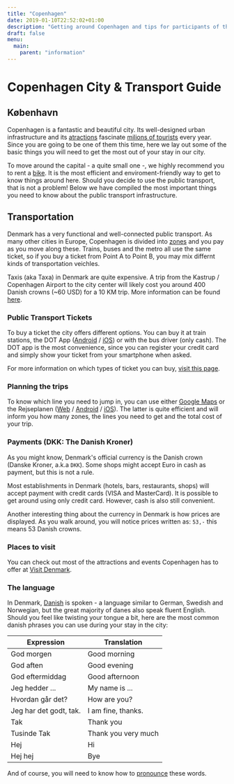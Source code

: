 ```yaml
---
title: "Copenhagen"
date: 2019-01-10T22:52:02+01:00
description: "Getting around Copenhagen and tips for participants of the DjangoCon EU 2019."
draft: false
menu:
  main:
    parent: "information"
---
```


# Copenhagen City & Transport Guide

## København

Copenhagen is a fantastic and beautiful city. Its well-designed urban infrastructure and its [atractions](https://www.visitdenmark.com) fascinate [milions of tourists](https://www.visitdenmark.dk/da/analyse/fakta-og-tal-om-turismen-i-danmark) every year. Since you are going to be one of them this time, here we lay out some of the basic things you will need to get the most out of your stay in our city.

To move around the capital - a quite small one -, we highly recommend you to rent a [bike](https://2019.djangocon.eu/bikes/). It is the most efficient and enviroment-friendly way to get to know things around here. Should you decide to use the public transport, that is not a problem! Below we have compiled the most important things you need to know about the public transport infrastructure.

## Transportation

Denmark has a very functional and well-connected public transport. As many other cities in Europe, Copenhagen is divided into [zones](https://dinoffentligetransport.dk/trafikinformation/trafikkort/zonekort/) and you pay as you move along these. Trains, buses and the metro all use the same ticket, so if you buy a ticket from Point A to Point B, you may mix differnt kinds of transportation veichles.

Taxis (aka Taxa) in Denmark are quite expensive. A trip from the Kastrup / Copenhagen Airport to the city center will likely cost you around 400 Danish crowns (~60 USD) for a 10 KM trip. More information can be found [here](https://www.visitdenmark.com/denmark/transportation/taxis).

### Public Transport Tickets

To buy a ticket the city offers different options. You can buy it at train stations, the DOT App ([Android](https://play.google.com/store/apps/details?id=dk.unwire.projects.dmm) / [iOS](https://itunes.apple.com/us/app/1415-mobilbilletter/id494862453?mt=8)) or with the bus driver (only cash). The DOT app is the most convenience, since you can register your credit card and simply show your ticket from your smartphone when asked. 

For more information on which types of ticket you can buy, [visit this page](https://dinoffentligetransport.dk/service/for-tourists/).

### Planning the trips

To know which line you need to jump in, you can use either [Google Maps](https://maps.google.com) or the Rejseplanen ([Web](https://www.rejseplanen.dk/webapp/index.html?language=en_EN) / [Android](https://play.google.com/store/apps/details?id=de.hafas.android.rejseplanen&hl=en) / [iOS](https://itunes.apple.com/us/app/rejseplanen/id317007942?mt=8)). The latter is quite efficient and will inform you how many zones, the lines you need to get and the total cost of your trip.

### Payments (DKK: The Danish Kroner)

As you might know, Denmark's official currency is the Danish crown (Danske Kroner, a.k.a `DKK`). Some shops might accept Euro in cash as payment, but this is not a rule. 

Most establishments in Denmark (hotels, bars, restaurants, shops) will accept payment with credit cards (VISA and MasterCard). It is possible to get around using only credit card. However, cash is also still convenient.

Another interesting thing about the currency in Denmark is how prices are displayed. As you walk around, you will notice prices written as: `53,-` this means 53 Danish crowns.

### Places to visit 

You can check out most of the attractions and events Copenhagen has to offer at [Visit Denmark](https://www.visitdenmark.co.uk/en-gb/).

### The language

In Denmark, [Danish](https://en.wikipedia.org/wiki/Danish_language) is spoken - a language similar to German, Swedish and Norwegian, but the great majority of danes also speak fluent English. Should you feel like twisting your tongue a bit, here are the most common danish phrases you can use during your stay in the city:

Expression | Translation
---------- | -----------
God morgen  | Good morning
God aften | Good evening
God eftermiddag | Good afternoon
Jeg hedder ... | My name is ...
Hvordan går det? | How are you?
Jeg har det godt, tak. | I am fine, thanks.
Tak | Thank you
Tusinde Tak | Thank you very much
Hej | Hi
Hej hej | Bye

And of course, you will need to know how to [pronounce](https://translate.google.com/#view=home&op=translate&sl=da&tl=en&text=God%20morgen.%0AGod%20aften.%0AGod%20eftermiddag.%0AJeg%20hedder%20Maria.%0AHvordan%20g%C3%A5r%20det%3F%0AJeg%20har%20det%20godt%2C%20tak.%0ATak.%0ATusinde%20Tak.%0AHej.%0AHej%20hej.) these words.

